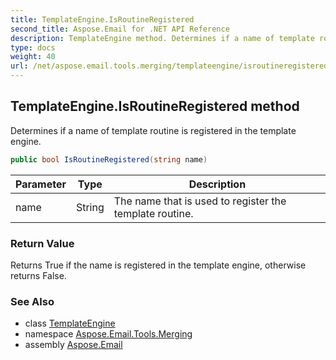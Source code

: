 ```yaml
---
title: TemplateEngine.IsRoutineRegistered
second_title: Aspose.Email for .NET API Reference
description: TemplateEngine method. Determines if a name of template routine is registered in the template engine
type: docs
weight: 40
url: /net/aspose.email.tools.merging/templateengine/isroutineregistered/
---
```

## TemplateEngine.IsRoutineRegistered method

Determines if a name of template routine is registered in the template engine.

```csharp
public bool IsRoutineRegistered(string name)
```

| Parameter | Type | Description |
| --- | --- | --- |
| name | String | The name that is used to register the template routine. |

### Return Value

Returns True if the name is registered in the template engine, otherwise returns False.

### See Also

* class [TemplateEngine](../)
* namespace [Aspose.Email.Tools.Merging](../../templateengine/)
* assembly [Aspose.Email](../../../)


